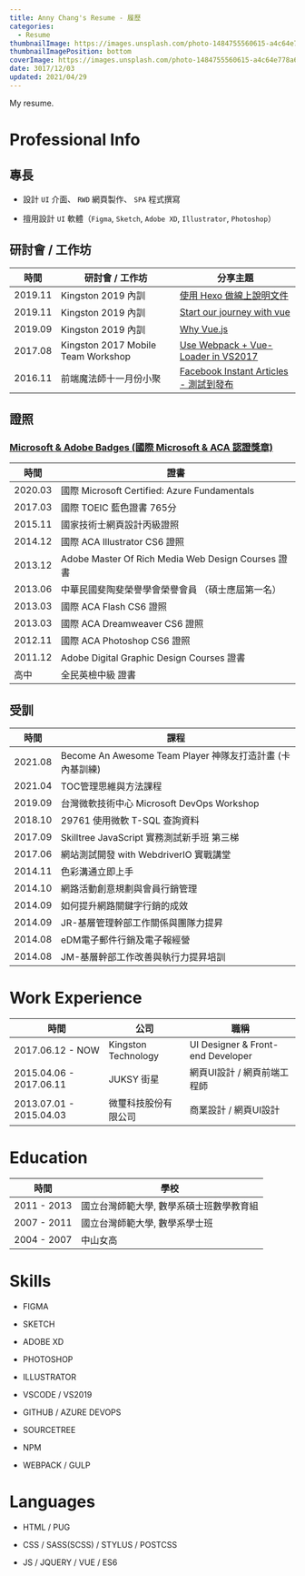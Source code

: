 ```yaml
---
title: Anny Chang's Resume - 履歷
categories:
  - Resume
thumbnailImage: https://images.unsplash.com/photo-1484755560615-a4c64e778a6c?auto=format&fit=crop&w=1360&h=200&q=80&ixid=dW5zcGxhc2guY29tOzs7Ozs%3D
thumbnailImagePosition: bottom
coverImage: https://images.unsplash.com/photo-1484755560615-a4c64e778a6c?auto=format&fit=crop&w=1360&q=80&ixid=dW5zcGxhc2guY29tOzs7Ozs%3D
date: 3017/12/03
updated: 2021/04/29
---
```


My resume.

<!--more-->

# Professional Info

## 專長

* 設計 `UI` 介面、 `RWD` 網頁製作、 `SPA` 程式撰寫

* 擅用設計 `UI` 軟體（`Figma`, `Sketch`, `Adobe XD`, `Illustrator`, `Photoshop`）

## 研討會 / 工作坊
| 時間 | 研討會 / 工作坊 | 分享主題 |
| --- | --- | --- |
| 2019.11 | Kingston 2019 內訓 | [使用 Hexo 做線上說明文件](https://www.canva.com/design/DADpqbMNvJk/kFNwFdNo0_4FFcrbAj53HA/view?utm_content=DADpqbMNvJk&utm_campaign=designshare&utm_medium=link&utm_source=homepage_design_menu) |
| 2019.11 | Kingston 2019 內訓 | [Start our journey with vue](https://www.canva.com/design/DADqB4aQEns/_iyVg0rxO38YU409MwbKIA/view?utm_content=DADqB4aQEns&utm_campaign=designshare&utm_medium=link&utm_source=homepage_design_menu) |
| 2019.09 | Kingston 2019 內訓 | [Why Vue.js](https://www.canva.com/design/DADkDdvRR9A/JzfYMOKl6_2DLqeFH-BOww/view?utm_content=DADkDdvRR9A&utm_campaign=designshare&utm_medium=link&utm_source=sharebutton) |
| 2017.08 | Kingston 2017 Mobile Team Workshop | [Use Webpack + Vue-Loader in VS2017](https://speakerdeck.com/annilla/use-webpack-plus-vue-loader-in-vs2017) |
| 2016.11 | 前端魔法師十一月份小聚 | [Facebook Instant Articles - 測試到發布](https://speakerdeck.com/annilla/facebook-instant-articles-ce-shi-dao-fa-bu) |

## 證照

### [Microsoft & Adobe Badges (國際 Microsoft & ACA 認證獎章)](https://www.youracclaim.com/users/chiao-ni-chang)

| 時間 | 證書 |
| --- | --- |
| 2020.03 | 國際 Microsoft Certified: Azure Fundamentals |
| 2017.03 | 國際 TOEIC 藍色證書 765分 |
| 2015.11 | 國家技術士網頁設計丙級證照 |
| 2014.12 | 國際 ACA Illustrator CS6 證照 |
| 2013.12 | Adobe Master Of Rich Media Web Design Courses 證書 |
| 2013.06 | 中華民國斐陶斐榮譽學會榮譽會員 （碩士應屆第一名） |
| 2013.03 | 國際 ACA Flash CS6 證照 |
| 2013.03 | 國際 ACA Dreamweaver CS6 證照 |
| 2012.11 | 國際 ACA Photoshop CS6 證照 |
| 2011.12 | Adobe Digital Graphic Design Courses 證書 |
| 高中 | 全民英檢中級 證書 |



## 受訓

| 時間 | 課程 |
| --- | --- |
| 2021.08 | Become An Awesome Team Player 神隊友打造計畫 (卡內基訓練) |
| 2021.04 | TOC管理思維與方法課程 |
| 2019.09 | 台灣微軟技術中心 Microsoft DevOps Workshop |
| 2018.10 | 29761 使用微軟 T-SQL 查詢資料 |
| 2017.09 | Skilltree JavaScript 實務測試新手班 第三梯 |
| 2017.06 | 網站測試開發 with WebdriverIO 實戰講堂 |
| 2014.11 | 色彩溝通立即上手 |
| 2014.10 | 網路活動創意規劃與會員行銷管理 |
| 2014.09 | 如何提升網路關鍵字行銷的成效 |
| 2014.09 | JR-基層管理幹部工作關係與團隊力提昇 |
| 2014.08 | eDM電子郵件行銷及電子報經營 |
| 2014.08 | JM-基層幹部工作改善與執行力提昇培訓 |

# Work​ Experience​​​

| 時間 | 公司 | 職稱 |
| --- | --- | --- |
| 2017.06.12 - NOW | Kingston Technology | UI Designer & Front-end Developer |
| 2015.04.06 - 2017.06.11 | JUKSY 街星 | 網頁UI設計 / 網頁前端工程師 |
| 2013.07.01 - 2015.04.03 | 微璽科技股份有限公司 | 商業設計 / 網頁UI設計 |

# Education

| 時間 | 學校 |
| --- | --- |
| 2011 - 2013 | 國立台灣師範大學, 數學系碩士班數學教育組 |
| 2007 - 2011 | 國立台灣師範大學, 數學系學士班 |
| 2004 - 2007 | 中山女高 |

# Skills

* FIGMA

* SKETCH

* ADOBE XD

* PHOTOSHOP

* ILLUSTRATOR

* VSCODE / VS2019

* GITHUB / AZURE DEVOPS

* SOURCETREE

* NPM

* WEBPACK / GULP

# Languages

* HTML / PUG

* CSS / SASS(SCSS) / STYLUS / POSTCSS

* JS / JQUERY / VUE / ES6
